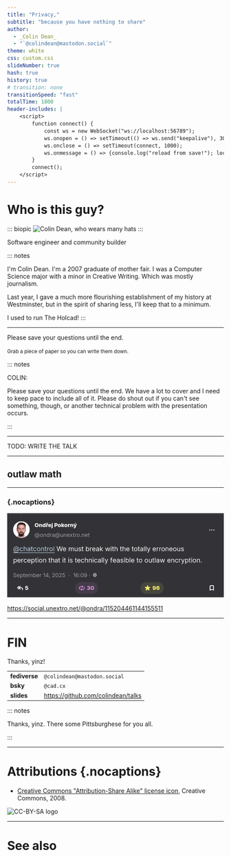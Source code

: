 ```yaml
---
title: "Privacy,"
subtitle: "because you have nothing to share"
author:
  - _Colin Dean_
  - "`@colindean@mastodon.social`"
theme: white
css: custom.css
slideNumber: true
hash: true
history: true
# transition: none
transitionSpeed: "fast"
totalTime: 1800
header-includes: |
    <script>
        function connect() {
            const ws = new WebSocket("ws://localhost:56789");
            ws.onopen = () => setTimeout(() => ws.send("keepalive"), 30000);
            ws.onclose = () => setTimeout(connect, 1000);
            ws.onmessage = () => {console.log("reload from save!"); location.reload(); }
        }
        connect();
    </script>
---
```


# Who is this guy?

::: biopic
![Colin Dean, who wears many hats](deps/colindean-tophat.jpg/197224)
:::

Software engineer and community builder

::: notes

I'm Colin Dean.
I'm a 2007 graduate of mother fair.
I was a Computer Science major with a minor in Creative Writing.
Which was mostly journalism.

Last year, I gave a much more flourishing establishment of my history at
Westminster, but in the spirit of sharing less, I'll keep that to a minimum.

I used to run The Holcad!
:::

---

Please save your questions until the end.

<small>Grab a piece of paper so you can write them down.</small>

::: notes

COLIN:

Please save your questions until the end.
We have a lot to cover and I need to keep pace to include all of it.
Please do shout out if you can't see something, though, or another technical
problem with the presentation occurs.

:::

---

TODO: WRITE THE TALK

---

## outlaw math

---

### {.nocaptions}

![We must break with the totally erroneous perception that it is technically feasible to outlaw encryption. - Ondřej Pokorný](ondura_chatcontrol.png)

<https://social.unextro.net/@ondra/115204461144155511>

---

# FIN

Thanks, yinz!

|   |   |
|---|---|
|**fediverse**|`@colindean@mastodon.social`|
|**bsky**|`@cad.cx`|
|**slides**|https://github.com/colindean/talks|

::: notes

Thanks, yinz.
There some Pittsburghese for you all.

:::

---

# Attributions {.nocaptions}



* [Creative Commons "Attribution-Share Alike" license icon](https://commons.wikimedia.org/wiki/File:CC_BY-SA_icon.svg), Creative Commons, 2008.



![CC-BY-SA logo](deps/cc_by_sa/CC_BY-SA_icon.svg)


---

# See also


